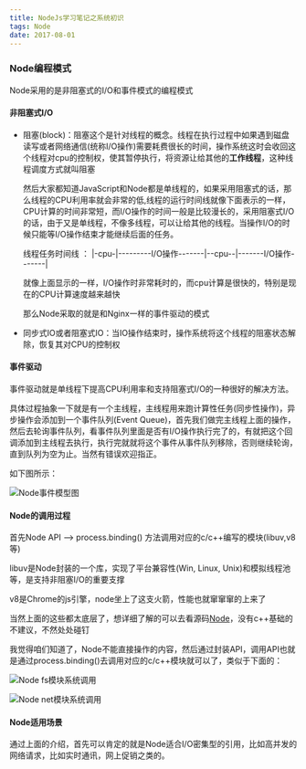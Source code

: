 ```yaml
---
title: NodeJs学习笔记之系统初识
tags: Node
date: 2017-08-01
---
```

### Node编程模式

Node采用的是非阻塞式的I/O和事件模式的编程模式

#### 非阻塞式I/O

 * 阻塞(block)：阻塞这个是针对线程的概念。线程在执行过程中如果遇到磁盘读写或者网络通信(统称I/O操作)需要耗费很长的时间，操作系统这时会收回这个线程对cpu的控制权，使其暂停执行，将资源让给其他的**工作线程**，这种线程调度方式就叫阻塞

    然后大家都知道JavaScript和Node都是单线程的，如果采用阻塞式的话，那么线程的CPU利用率就会非常的低,线程的运行时间线就像下面表示的一样，CPU计算的时间非常短，而I/O操作的时间一般是比较漫长的，采用阻塞式I/O的话，由于又是单线程，不像多线程，可以让给其他的线程。当操作I/O的时候只能等I/O操作结束才能继续后面的任务。

    线程任务时间线 ：  |-cpu-|---------I/O操作-------|--cpu--|-------I/O操作-------|

    就像上面显示的一样，I/O操作时非常耗时的，而cpu计算是很快的，特别是现在的CPU计算速度越来越快

    那么Node采取的就是和Nginx一样的事件驱动的模式

* 同步式IO或者阻塞式IO：当IO操作结束时，操作系统将这个线程的阻塞状态解除，恢复其对CPU的控制权

#### 事件驱动

事件驱动就是单线程下提高CPU利用率和支持阻塞式I/O的一种很好的解决方法。

具体过程抽象一下就是有一个主线程，主线程用来跑计算性任务(同步性操作)，异步操作会添加到一个事件队列(Event Queue)，首先我们做完主线程上面的操作，然后去轮询事件队列，看事件队列里面是否有I/O操作执行完了的，有就把这个回调添加到主线程去执行，执行完就就将这个事件从事件队列移除，否则继续轮询，直到队列为空为止。当然有错误欢迎指正。

如下图所示：

![Node事件模型图](http://7xrp7o.com1.z0.glb.clouddn.com/Event%20Drive.png)

#### Node的调用过程

首先Node API  -->  process.binding() 方法调用对应的c/c++编写的模块(libuv,v8等)

libuv是Node封装的一个库，实现了平台兼容性(Win, Linux, Unix)和模拟线程池等，是支持非阻塞I/O的重要支撑

v8是Chrome的js引擎，node坐上了这支火箭，性能也就窜窜窜的上来了

当然上面的这些都太底层了，想详细了解的可以去看源码[Node](https://github.com/nodejs/node)，没有c++基础的不建议，不然处处碰钉

我觉得咱们知道了，Node不能直接操作的内容，然后通过封装API，调用API也就是通过process.binding()去调用对应的c/c++模块就可以了，类似于下面的：

![Node fs模块系统调用](http://7xrp7o.com1.z0.glb.clouddn.com/fs.png)

![Node net模块系统调用](http://7xrp7o.com1.z0.glb.clouddn.com/net.png)

#### Node适用场景

通过上面的介绍，首先可以肯定的就是Node适合I/O密集型的引用，比如高并发的网络请求，比如实时通讯，网上促销之类的。
